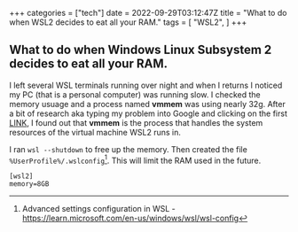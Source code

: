 +++
categories = ["tech"]
date = 2022-09-29T03:12:47Z
title = "What to do when WSL2 decides to eat all your RAM."
tags = [
    "WSL2",
]
+++

## What to do when Windows Linux Subsystem 2 decides to eat all your RAM.

I left several WSL terminals running over night and when I returns I noticed my PC (that is a personal computer) was running slow.  I checked the memory usuage and a process named **vmmem** was using nearly 32g.  After a bit of research aka typing my problem into Google and clicking on the first [LINK](https://www.koskila.net/how-to-solve-vmmem-consuming-ungodly-amounts-of-ram-when-running-docker-on-wsl/), I found out that **vmmem** is the process that handles the system resources of the virtual machine WSL2 runs in.  

I ran `wsl --shutdown` to free up the memory.  Then created the file `%UserProfile%/.wslconfig`[^1].   This will limit the RAM used in the future.
```
[wsl2]
memory=8GB
```

[^1]: Advanced settings configuration in WSL - https://learn.microsoft.com/en-us/windows/wsl/wsl-config
